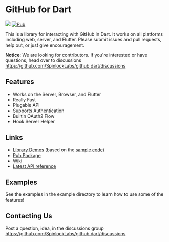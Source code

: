 # GitHub for Dart

![](https://github.com/SpinlockLabs/github.dart/workflows/Dart%20CI/badge.svg)
[![Pub](https://img.shields.io/pub/v/github.svg)](https://pub.dartlang.org/packages/github)

This is a library for interacting with GitHub in Dart. It works on all platforms including web, server, and Flutter.
Please submit issues and pull requests, help out, or just give encouragement.

**Notice**: We are looking for contributors. If you're interested or have questions, head over to discussions https://github.com/SpinlockLabs/github.dart/discussions

## Features

- Works on the Server, Browser, and Flutter
- Really Fast
- Plugable API
- Supports Authentication
- Builtin OAuth2 Flow
- Hook Server Helper

## Links

- [Library Demos](https://github.directcode.org/demos/) (based on the [sample code](https://github.com/SpinlockLabs/github.dart/tree/master/example))
- [Pub Package](https://pub.dartlang.org/packages/github)
- [Wiki](https://github.com/SpinlockLabs/github.dart/wiki)
- [Latest API reference](https://pub.dev/documentation/github/latest/)

## Examples

See the examples in the example directory to learn how to use some of the features!

## Contacting Us

Post a question, idea, in the discussions group https://github.com/SpinlockLabs/github.dart/discussions
